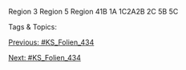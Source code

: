 Region 3 Region 5 Region 41B
1A
1C2A2B
2C
5B 5C

   Tags & Topics:
   

[Previous: #KS_Folien_434](KS_Folien_434.md)

[Next: #KS_Folien_434](KS_Folien_434.md)